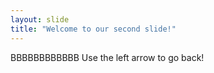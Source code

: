 ```yaml
---
layout: slide
title: "Welcome to our second slide!"
---
```

BBBBBBBBBBBB
Use the left arrow to go back!
